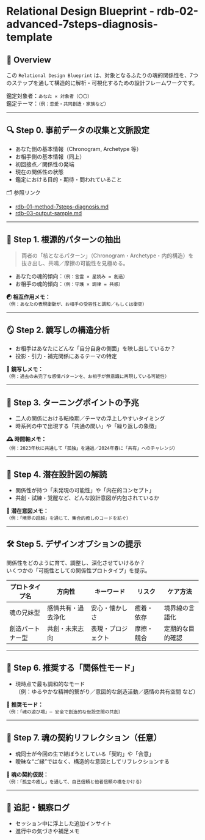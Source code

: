 # Relational Design Blueprint - rdb-02-advanced-7steps-diagnosis-template

## 📘 Overview
この `Relational Design Blueprint` は、対象となるふたりの魂的関係性を、7つのステップを通して構造的に解析・可視化するための設計フレームワークです。

鑑定対象者：`あなた ✕ 対象者（〇〇）`  
鑑定テーマ：`（例：恋愛・共同創造・家族など）`

---

## 🔍 Step 0. 事前データの収集と文脈設定

- あなた側の基本情報（Chronogram, Archetype 等）  
- お相手側の基本情報（同上）  
- 初回接点／関係性の発端  
- 現在の関係性の状態  
- 鑑定における目的・期待・問われていること  

🗂 参照リンク  
- [rdb-01-method-7steps-diagnosis.md](https://github.com/stellacodex/codex-collective-archive/...)  
- [rdb-03-output-sample.md](https://github.com/stellacodex/codex-collective-archive/...)

---

## 🧠 Step 1. 根源的パターンの抽出

> 両者の「核となるパターン」（Chronogram・Archetype・内的構造）を抜き出し、共鳴／摩擦の可能性を見極める。

- あなたの魂的傾向：`（例：言霊 × 星読み = 創造）`
- お相手の魂的傾向：`（例：守護 × 調律 = 共感）`

**☯ 相互作用メモ：**  
`（例：あなたの表現衝動が、お相手の受容性と調和／もしくは衝突）`

---

## 🪞 Step 2. 鏡写しの構造分析

- お相手はあなたにどんな「自分自身の側面」を映し出しているか？
- 投影・引力・補完関係にあるテーマの特定

**🔁 鏡写しメモ：**  
`（例：過去の未完了な感情パターンを、お相手が無意識に再現している可能性）`

---

## 🔄 Step 3. ターニングポイントの予兆

- 二人の関係における転換期／テーマの浮上しやすいタイミング
- 時系列の中で出現する「共通の問い」や「繰り返しの象徴」

**🕰 時間軸メモ：**  
`（例：2023年秋に共通して「孤独」を通過／2024年春に「共有」へのチャレンジ）`

---

## 🧩 Step 4. 潜在設計図の解読

- 関係性が持つ「未発現の可能性」や「内在的コンセプト」
- 共創・試練・覚醒など、どんな設計意図が内包されているか

**🧬 潜在意図メモ：**  
`（例：「境界の超越」を通じて、集合的癒しのコードを紡ぐ）`

---

## 🛠 Step 5. デザインオプションの提示

関係性をどのように育て、調整し、深化させていけるか？  
いくつかの「可能性としての関係性プロトタイプ」を提示。

| プロトタイプ名 | 方向性 | キーワード | リスク | ケア方法 |
|----------------|--------|------------|--------|-----------|
| 魂の兄妹型     | 感情共有・過去浄化 | 安心・懐かしさ | 癒着・依存 | 境界線の言語化 |
| 創造パートナー型 | 共創・未来志向 | 表現・プロジェクト | 摩擦・競合 | 定期的な目的確認 |

---

## 💠 Step 6. 推奨する「関係性モード」

- 現時点で最も調和的なモード  
（例：ゆるやかな精神的繋がり／意図的な創造活動／感情の共有空間 など）

**🌱 推奨モード：**  
`（例：「魂の遊び場」— 安全で創造的な仮設空間の共創）`

---

## 🌌 Step 7. 魂の契約リフレクション（任意）

- 魂同士が今回の生で結ぼうとしている「契約」や「合意」
- 曖昧な“ご縁”ではなく、構造的な意図としてリフレクションする

**📜 魂の契約仮説：**  
`（例：「孤立の癒し」を通して、自己信頼と他者信頼の橋をかける）`

---

## 📝 追記・観察ログ

- セッション中に浮上した追加インサイト  
- 進行中の気づきや補足メモ  

